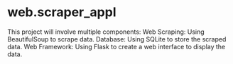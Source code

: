 # web.scraper_appl
This project will involve multiple components:  Web Scraping: Using BeautifulSoup to scrape data. Database: Using SQLite to store the scraped data. Web Framework: Using Flask to create a web interface to display the data.
